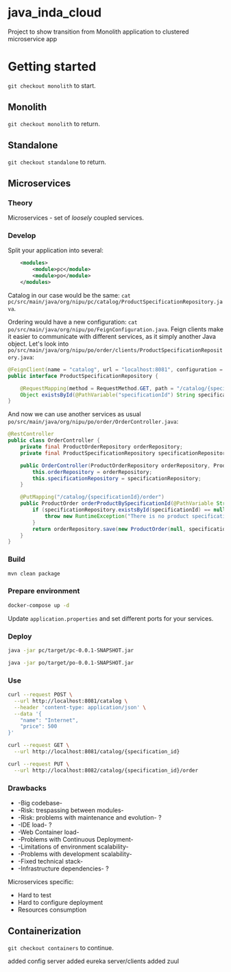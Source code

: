 # java_inda_cloud
Project to show transition from Monolith application to clustered microservice app

# Getting started

`git checkout monolith` to start.

## Monolith

`git checkout monolith` to return.

## Standalone

`git checkout standalone` to return.

## Microservices

### Theory

Microservices - set of *loosely* coupled services.

### Develop

Split your application into several:

```xml
    <modules>
        <module>pc</module>
        <module>po</module>
    </modules>
```

Catalog in our case would be the same: `cat pc/src/main/java/org/nipu/pc/catalog/ProductSpecificationRepository.java`.

Ordering would have a new configuration: `cat po/src/main/java/org/nipu/po/FeignConfiguration.java`.
Feign clients make it easier to communicate with different services, as it simply another Java object.
Let's look into ` po/src/main/java/org/nipu/po/order/clients/ProductSpecificationRepository.java`:

```java
@FeignClient(name = "catalog", url = "localhost:8081", configuration = FeignConfiguration.class)
public interface ProductSpecificationRepository {

    @RequestMapping(method = RequestMethod.GET, path = "/catalog/{specificationId}")
    Object existsById(@PathVariable("specificationId") String specificationId);
}
```

And now we can use another services as usual ` po/src/main/java/org/nipu/po/order/OrderController.java`:

```java
@RestController
public class OrderController {
    private final ProductOrderRepository orderRepository;
    private final ProductSpecificationRepository specificationRepository;

    public OrderController(ProductOrderRepository orderRepository, ProductSpecificationRepository specificationRepository) {
        this.orderRepository = orderRepository;
        this.specificationRepository = specificationRepository;
    }

    @PutMapping("/catalog/{specificationId}/order")
    public ProductOrder orderProductBySpecificationId(@PathVariable String specificationId) {
        if (specificationRepository.existsById(specificationId) == null) {
            throw new RuntimeException("There is no product specification with Id: " + specificationId);
        }
        return orderRepository.save(new ProductOrder(null, specificationId, 1l));
    }
}
```

### Build

```bash
mvn clean package
```

### Prepare environment

```bash
docker-compose up -d
```

Update `application.properties` and set different ports for your services.

### Deploy

```bash
java -jar pc/target/pc-0.0.1-SNAPSHOT.jar

```

```bash
java -jar po/target/po-0.0.1-SNAPSHOT.jar
```

### Use

```bash
curl --request POST \
  --url http://localhost:8081/catalog \
  --header 'content-type: application/json' \
  --data '{
	"name": "Internet",
	"price": 500
}'
```

```bash
curl --request GET \
  --url http://localhost:8081/catalog/{specification_id}
```

```bash
curl --request PUT \
  --url http://localhost:8082/catalog/{specification_id}/order
```

### Drawbacks

- -Big codebase-
- -Risk: trespassing between modules-
- -Risk: problems with maintenance and evolution- ?
- -IDE load- ?
- -Web Container load-
- -Problems with Continuous Deployment- 
- -Limitations of environment scalability-
- -Problems with development scalability- 
- -Fixed technical stack-
- -Infrastructure dependencies- ?

Microservices specific:

- Hard to test
- Hard to configure deployment
- Resources consumption

## Containerization

`git checkout containers` to continue.


added config server
added eureka server/clients
added zuul



